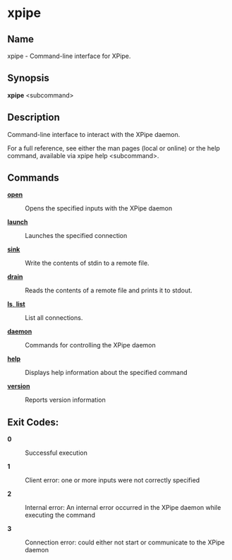 # xpipe

<h2 id="_name">Name</h2>
<div class="sectionbody">
<p>xpipe - Command-line interface for XPipe.</p>
</div>
<div class="sect1">
<h2 id="_synopsis">Synopsis</h2>
<div class="sectionbody">
<div class="paragraph">
<p><strong>xpipe</strong> &lt;subcommand&gt;</p>
</div>
</div>
</div>
<div class="sect1">
<h2 id="_description">Description</h2>
<div class="sectionbody">
<div class="paragraph">
<p>Command-line interface to interact with the XPipe daemon.</p>
</div>
<div class="paragraph">
<p>For a full reference, see either the man pages (local or online) or the help command, available via xpipe help &lt;subcommand&gt;.</p>
</div>
</div>
</div>
<div class="sect1">
<h2 id="_commands">Commands</h2>
<div class="sectionbody">
<div class="dlist">
<dl>
<dt class="hdlist1"><a href="xpipe-open"><strong>open</strong></a></dt>
<dd>
<p>Opens the specified inputs with the XPipe daemon</p>
</dd>
<dt class="hdlist1"><a href="xpipe-launch"><strong>launch</strong></a></dt>
<dd>
<p>Launches the specified connection</p>
</dd>
<dt class="hdlist1"><a href="xpipe-sink"><strong>sink</strong></a></dt>
<dd>
<p>Write the contents of stdin to a remote file.</p>
</dd>
<dt class="hdlist1"><a href="xpipe-drain"><strong>drain</strong></a></dt>
<dd>
<p>Reads the contents of a remote file and prints it to stdout.</p>
</dd>
<dt class="hdlist1"><a href="xpipe-ls"><strong>ls</strong>, <strong>list</strong></a></dt>
<dd>
<p>List all connections.</p>
</dd>
<dt class="hdlist1"><a href="xpipe-daemon"><strong>daemon</strong></a></dt>
<dd>
<p>Commands for controlling the XPipe daemon</p>
</dd>
<dt class="hdlist1"><a href="xpipe-help"><strong>help</strong></a></dt>
<dd>
<p>Displays help information about the specified command</p>
</dd>
<dt class="hdlist1"><a href="xpipe-version"><strong>version</strong></a></dt>
<dd>
<p>Reports version information</p>
</dd>
</dl>
</div>
</div>
</div>
<div class="sect1">
<h2 id="_exit_codes">Exit Codes:</h2>
<div class="sectionbody">
<div class="dlist">
<dl>
<dt class="hdlist1"><strong>0</strong></dt>
<dd>
<p>Successful execution</p>
</dd>
<dt class="hdlist1"><strong>1</strong></dt>
<dd>
<p>Client error: one or more inputs were not correctly specified</p>
</dd>
<dt class="hdlist1"><strong>2</strong></dt>
<dd>
<p>Internal error: An internal error occurred in the XPipe daemon while executing the command</p>
</dd>
<dt class="hdlist1"><strong>3</strong></dt>
<dd>
<p>Connection error: could either not start or communicate to the XPipe daemon</p>
</dd>
</dl>
</div>
</div>
</div>
